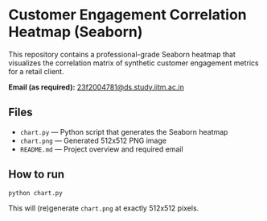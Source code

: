 # Customer Engagement Correlation Heatmap (Seaborn)

This repository contains a professional-grade Seaborn heatmap that visualizes the correlation matrix of synthetic customer engagement metrics for a retail client.

**Email (as required):** 23f2004781@ds.study.iitm.ac.in

## Files
- `chart.py` — Python script that generates the Seaborn heatmap
- `chart.png` — Generated 512x512 PNG image
- `README.md` — Project overview and required email

## How to run
```bash
python chart.py
```
This will (re)generate `chart.png` at exactly 512x512 pixels.
